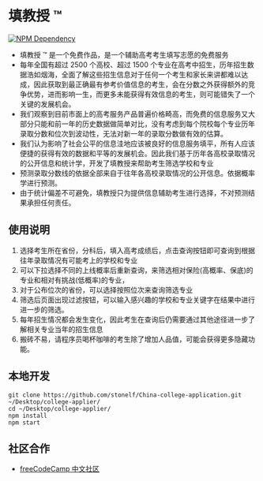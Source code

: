 # 填教授 ™

[![NPM Dependency](https://david-dm.org/stonelf/China-college-application.svg)][1]

- 填教授 ™ 是一个免费作品，是一个辅助高考考生填写志愿的免费服务
- 每年全国有超过 2500 个高校、超过 1500 个专业在高考中招生，历年招生数据浩如烟海，全面了解这些招生信息对于任何一个考生和家长来讲都难以达成，因此获取到最正确最有参考价值信息的考生，会在分数之外获得额外的竞争优势，进而影响一生，而更多未能获得有效信息的考生，则可能错失了一个关键的发展机会。
- 我们观察到目前市面上的高考服务产品普遍价格畸高，而免费的信息服务又大部分只能和前一年的历史数据做简单对比，没有考虑到每个院校每个专业历年录取分数和位次到波动性，无法对新一年的录取分数做有效的估算。
- 我们认为影响了社会公平的信息洼地应该被良好的信息服务填平，所有人应该便捷的获得有效的数据和平等的发展机会。因此我们基于历年各高校录取情况的公开信息和统计学，开发了填教授来帮助考生筛选学校和专业
- 预测录取分数线的依据全部来自于往年各高校录取情况的公开信息。依据概率学进行预测。
- 由于统计偏差不可避免，填教授只为提供信息辅助考生进行选择，不对预测结果承担任何责任。

## 使用说明

1.  选择考生所在省份，分科后，填入高考成绩后，点击查询按钮即可查询到根据往年录取情况有可能考上的学校和专业
2.  可以下拉选择不同的上线概率后重新查询，来筛选相对保险(高概率、保底)的专业和相对有挑战(低概率)的专业，
3.  对于公布位次的省份，可以选择按照位次来查询筛选专业
4.  筛选后页面出现过滤按钮，可以输入感兴趣的学校和专业关键字在结果中进行进一步的筛选。
5.  每年招生情况都会发生变化，因此考生在查询后仍需要通过其他途径进一步了解相关专业当年的招生信息
6.  搬砖不易，请程序员喝杯咖啡的考生除了增加人品值，可能会获得更多隐藏功能。

## 本地开发

```Shell
git clone https://github.com/stonelf/China-college-application.git ~/Desktop/college-applier/
cd ~/Desktop/college-applier/
npm install
npm start
```

## 社区合作

- [freeCodeCamp 中文社区](https://github.com/freeCodeCamp-China/activity/issues/11)

[1]: https://david-dm.org/stonelf/China-college-application
